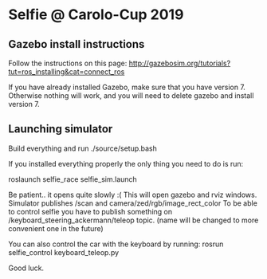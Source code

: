 # Selfie @ Carolo-Cup 2019

## Gazebo install instructions

Follow the instructions on this page: http://gazebosim.org/tutorials?tut=ros_installing&cat=connect_ros

If you have already installed Gazebo, make sure that you have version 7. Otherwise nothing will work, and you will need to delete gazebo and install version 7.


## Launching simulator
 Build everything and run ./source/setup.bash

If you installed everything properly the only thing you need to do is run:

roslaunch selfie_race selfie_sim.launch

Be patient.. it opens quite slowly :(
This will open gazebo and rviz windows.
Simulator publishes /scan and camera/zed/rgb/image_rect_color
To be able to control selfie you have to publish something on /keyboard_steering_ackermann/teleop topic.
(name will be changed to more convenient one in the future)

You can also control the car with the keyboard by running:
rosrun selfie_control keyboard_teleop.py


Good luck.
